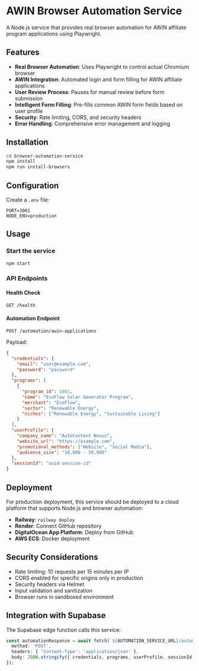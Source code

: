 # AWIN Browser Automation Service

A Node.js service that provides real browser automation for AWIN affiliate program applications using Playwright.

## Features

- **Real Browser Automation**: Uses Playwright to control actual Chromium browser
- **AWIN Integration**: Automated login and form filling for AWIN affiliate applications
- **User Review Process**: Pauses for manual review before form submission
- **Intelligent Form Filling**: Pre-fills common AWIN form fields based on user profile
- **Security**: Rate limiting, CORS, and security headers
- **Error Handling**: Comprehensive error management and logging

## Installation

```bash
cd browser-automation-service
npm install
npm run install-browsers
```

## Configuration

Create a `.env` file:

```env
PORT=3001
NODE_ENV=production
```

## Usage

### Start the service

```bash
npm start
```

### API Endpoints

#### Health Check
```
GET /health
```

#### Automation Endpoint
```
POST /automation/awin-applications
```

Payload:
```json
{
  "credentials": {
    "email": "user@example.com",
    "password": "password"
  },
  "programs": [
    {
      "program_id": 1001,
      "name": "EcoFlow Solar Generator Program",
      "merchant": "EcoFlow",
      "sector": "Renewable Energy",
      "niches": ["Renewable Energy", "Sustainable Living"]
    }
  ],
  "userProfile": {
    "company_name": "AutoContent Nexus",
    "website_url": "https://example.com",
    "promotional_methods": ["Website", "Social Media"],
    "audience_size": "10,000 - 50,000"
  },
  "sessionId": "uuid-session-id"
}
```

## Deployment

For production deployment, this service should be deployed to a cloud platform that supports Node.js and browser automation:

- **Railway**: `railway deploy`
- **Render**: Connect GitHub repository
- **DigitalOcean App Platform**: Deploy from GitHub
- **AWS ECS**: Docker deployment

## Security Considerations

- Rate limiting: 10 requests per 15 minutes per IP
- CORS enabled for specific origins only in production
- Security headers via Helmet
- Input validation and sanitization
- Browser runs in sandboxed environment

## Integration with Supabase

The Supabase edge function calls this service:

```typescript
const automationResponse = await fetch(`${AUTOMATION_SERVICE_URL}/automation/awin-applications`, {
  method: 'POST',
  headers: { 'Content-Type': 'application/json' },
  body: JSON.stringify({ credentials, programs, userProfile, sessionId })
});
```
